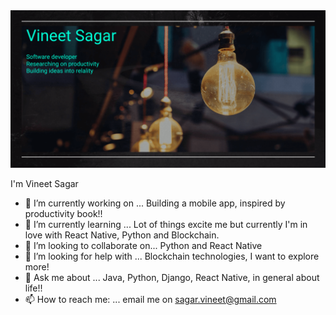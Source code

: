 <img src="https://github.com/vineetsagar/vineetsagar/blob/master/images/banner.png"/>

I'm Vineet Sagar
- 🔭 I’m currently working on ...
Building a mobile app, inspired by productivity book!!
- 🌱 I’m currently learning ...
Lot of things excite me but currently I'm in love with React Native, Python and Blockchain.
- 👯 I’m looking to collaborate on...
Python and React Native
- 🤔 I’m looking for help with ...
Blockchain technologies, I want to explore more!
- 💬 Ask me about ...
Java, Python, Django, React Native, in general about life!!
- 📫 How to reach me: ...
email me on sagar.vineet@gmail.com


